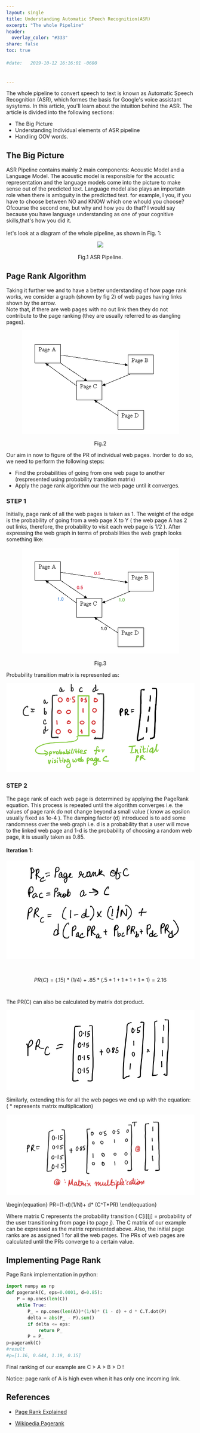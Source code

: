 ```yaml
---
layout: single
title: Understanding Automatic SPeech Recognition(ASR) 
excerpt: "The whole Pipeline"
header:
  overlay_color: "#333"
share: false
toc: true

#date:   2019-10-12 16:16:01 -0600


---
```



 The whole pipeline to convert speech to text is known as Automatic Speech Recognition (ASR), which formes the basis for Google's voice assistant sysytems. In this article, you'll learn about the intuition behind the ASR. The article is divided into the following sections:

+ The Big Picture 
+ Understanding Individual elements of ASR pipeline
+ Handling OOV words.

## The Big Picture
ASR Pipeline contains mainly 2 main components: Acoustic Model and a Language Model. The acoustic model is responsible for the acoustic representation and the language models come into the picture to make sense out of the predicted text. Language model also plays an importatn role when there is ambguity in the predictted text. for example, I <blank> you, if you have to choose between NO and KNOW which one whould you choose?
Ofcourse the second one, but why and how you do that? I would say because you have language understanding as one of your cognitive skills,that's how you  did it.  <br /> 
<br />
let's look at a diagram of the whole pipeline, as shown in Fig. 1:
<p align='center'>
<img src="/assets/images//asr_pipeline.png">
<figcaption align='center'>Fig.1 ASR Pipeline.</figcaption>
</p>
<script type="text/javascript" async src="https://cdnjs.cloudflare.com/ajax/libs/mathjax/2.7.1/MathJax.js?config=TeX-AMS-MML_HTMLorMML"> </script>



## Page Rank Algorithm 
Taking it further we and to have a better understanding of how page rank works, we consider a graph (shown by fig 2) of web pages having links shown by the arrow. <br />Note that, if there are web pages with no out link then they do not contribute to the page ranking (they are usually referred to as dangling pages).
<p align='center'>
<img src="/assets/images/Page_rank/graph.png">
<figcaption align='center'>Fig.2</figcaption>
</p>
Our aim in now to figure of the PR of individual web pages. Inorder to do so, we need to perform the following steps:

+ Find the probabilities of going from one web page to another (respresented using probability transition matrix)
+ Apply the page rank algorithm our the web page until it converges.

### STEP 1 
Initially, page rank of all the web pages is taken as 1. The weight of the edge is the probability of going from a web page X to Y ( the web page A has 2 out links, therefore, the probability to visit each web page is 1/2 ). After expressing the web graph in terms of probabilities the web graph looks something like:
<p align='center'>
<img src="/assets/images/Page_rank/graph_prob.png">
<figcaption align='center'>Fig.3</figcaption>
</p>
Probability transition matrix is represented as:
<p align='center'>
<img src="/assets/images/Page_rank/mat.JPEG"></p>

### STEP 2
The page rank of each web page is determined by applying the PageRank equation. This process is repeated until the algorithm converges i.e. the values of page rank do not change beyond a small value ( know as epsilon usually fixed as 1e-4 ). The damping factor (d) introduced is to add some randomness over the web graph i.e. d is a probability that a user will move to the linked web page and 1-d is the probability of choosing a random web page, it is usually taken as 0.85.
#### Iteration 1: 
<script type="text/javascript" async
  src="https://cdnjs.cloudflare.com/ajax/libs/mathjax/2.7.1/MathJax.js?config=TeX-AMS-MML_HTMLorMML">
</script>
 <p align='center'>
<img src="/assets/images/Page_rank/formula.JPEG">
</p>
 <br />

 $$PR(C)=(.15)*(1/4)+ .85*(.5*1 + 1*1 + 1*1) = 2.16
 $$
<br />
<br />
The PR(C) can also be calculated by matrix dot product. 
<p align='center'>
<img src="/assets/images/Page_rank/pr_c.JPEG">
</p>
Similarly, extending this for all the web pages we end up with the equation:  <br />  ( * represents matrix multiplication)
<p align='center'>
<img src="/assets/images/Page_rank/eq.JPEG">
</p>

\begin{equation}
 PR=(1-d)(1/N)+ d* (C^T*PR) 
\end{equation}



Where matrix C represents the probability transition ( C[i][j] = probability of the user transitioning from page i to page j).
The C matrix of our example can be expressed as the matrix represented above. Also, the initial page ranks are as assigned 1 for all the web pages. The PRs of web pages are calculated until the PRs converge to a certain value.

## Implementing Page Rank
Page Rank implementation in python:
```python
import numpy as np
def pagerank(C, eps=0.0001, d=0.85):
    P = np.ones(len(C)) 
    while True:
        P_ = np.ones(len(A))*(1/N)* (1 - d) + d * C.T.dot(P)
        delta = abs(P_ - P).sum()
        if delta <= eps:
            return P_
        P = P_
p=pagerank(C)
#result
#p=[1.16, 0.644, 1.19, 0.15]
```
Final ranking of our example are C > A > B > D !

Notice: page rank of A is high even when it has only one incoming link.

## References
+ [Page Rank Explained](https://www.cs.princeton.edu/~chazelle/courses/BIB/pagerank.htm)

+ [Wikipedia Pagerank](https://en.wikipedia.org/wiki/PageRank#Iterative)
